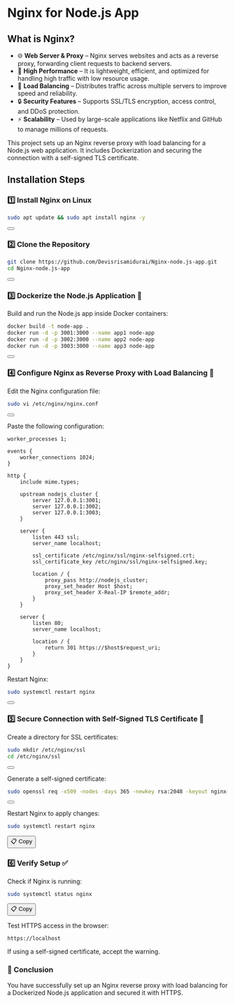 #  Nginx for Node.js App 

## What is Nginx?
- 🌐 **Web Server & Proxy** – Nginx serves websites and acts as a reverse proxy, forwarding client requests to backend servers.  
- 🚀 **High Performance** – It is lightweight, efficient, and optimized for handling high traffic with low resource usage.  
- 🔄 **Load Balancing** – Distributes traffic across multiple servers to improve speed and reliability.  
- 🔒 **Security Features** – Supports SSL/TLS encryption, access control, and DDoS protection.  
- ⚡ **Scalability** – Used by large-scale applications like Netflix and GitHub to manage millions of requests.

This project sets up an Nginx reverse proxy with load balancing for a Node.js web application. It includes Dockerization and securing the connection with a self-signed TLS certificate.

##  Installation Steps

### 1️⃣ Install Nginx on Linux
```sh
sudo apt update && sudo apt install nginx -y
```
<button onclick="navigator.clipboard.writeText('sudo apt update && sudo apt install nginx -y')"></button>

### 2️⃣ Clone the Repository
```sh
git clone https://github.com/Devisrisamidurai/Nginx-node.js-app.git
cd Nginx-node.js-app
```
<button onclick="navigator.clipboard.writeText('git clone https://github.com/Devisrisamidurai/Nginx-node.js-app.git && cd Nginx-node.js-app')"></button>

### 3️⃣ Dockerize the Node.js Application 🐳
Build and run the Node.js app inside Docker containers:
```sh
docker build -t node-app .
docker run -d -p 3001:3000 --name app1 node-app
docker run -d -p 3002:3000 --name app2 node-app
docker run -d -p 3003:3000 --name app3 node-app
```
<button onclick="navigator.clipboard.writeText('docker build -t node-app . && docker run -d -p 3001:3000 --name app1 node-app && docker run -d -p 3002:3000 --name app2 node-app && docker run -d -p 3003:3000 --name app3 node-app')"></button>

### 4️⃣ Configure Nginx as Reverse Proxy with Load Balancing 🔄
Edit the Nginx configuration file:
```sh
sudo vi /etc/nginx/nginx.conf
```
<button onclick="navigator.clipboard.writeText('sudo nano /etc/nginx/nginx.conf')"></button>

Paste the following configuration:
```nginx
worker_processes 1;

events {
    worker_connections 1024;
}

http {
    include mime.types;

    upstream nodejs_cluster {
        server 127.0.0.1:3001;
        server 127.0.0.1:3002;
        server 127.0.0.1:3003;
    }

    server {
        listen 443 ssl;
        server_name localhost;

        ssl_certificate /etc/nginx/ssl/nginx-selfsigned.crt;
        ssl_certificate_key /etc/nginx/ssl/nginx-selfsigned.key;

        location / {
            proxy_pass http://nodejs_cluster;
            proxy_set_header Host $host;
            proxy_set_header X-Real-IP $remote_addr;
        }
    }

    server {
        listen 80;
        server_name localhost;

        location / {
            return 301 https://$host$request_uri;
        }
    }
}
```

Restart Nginx:
```sh
sudo systemctl restart nginx
```
<button onclick="navigator.clipboard.writeText('sudo systemctl restart nginx')"></button>

### 5️⃣ Secure Connection with Self-Signed TLS Certificate 🔐
Create a directory for SSL certificates:
```sh
sudo mkdir /etc/nginx/ssl
cd /etc/nginx/ssl
```
<button onclick="navigator.clipboard.writeText('sudo mkdir /etc/nginx/ssl && cd /etc/nginx/ssl')"></button>

Generate a self-signed certificate:
```sh
sudo openssl req -x509 -nodes -days 365 -newkey rsa:2048 -keyout nginx-selfsigned.key -out nginx-selfsigned.crt
```
<button onclick="navigator.clipboard.writeText('sudo openssl req -x509 -nodes -days 365 -newkey rsa:2048 -keyout nginx-selfsigned.key -out nginx-selfsigned.crt')"></button>

Restart Nginx to apply changes:
```sh
sudo systemctl restart nginx
```
<button onclick="navigator.clipboard.writeText('sudo systemctl restart nginx')">📋 Copy</button>

### 6️⃣ Verify Setup ✅
Check if Nginx is running:
```sh
sudo systemctl status nginx
```
<button onclick="navigator.clipboard.writeText('sudo systemctl status nginx')">📋 Copy</button>

Test HTTPS access in the browser:
```
https://localhost
```
If using a self-signed certificate, accept the warning.

### 🎯 Conclusion
You have successfully set up an Nginx reverse proxy with load balancing for a Dockerized Node.js application and secured it with HTTPS.

